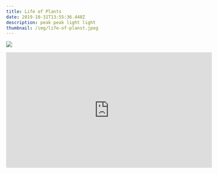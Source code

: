 ```yaml
---
title: Life of Plants
date: 2019-10-31T13:55:36.440Z
description: peak peak light light
thumbnail: /img/life-of-planst.jpeg
---
```

![](/img/life-of-planst.jpeg)

<iframe width="560" height="315" src="https://www.youtube.com/embed/YUN8bMWl_-Q" frameborder="0" allow="accelerometer; autoplay; encrypted-media; gyroscope; picture-in-picture" allowfullscreen></iframe>
